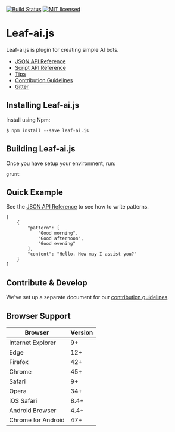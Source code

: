 [![Build Status](https://travis-ci.org/leaf-web/leaf-ai.js.svg?branch=master)](https://travis-ci.org/leaf-web/leaf-ai.js)
[![MIT licensed](https://img.shields.io/badge/license-MIT-blue.svg)](https://raw.githubusercontent.com/leaf-web/leaf-ai.js/master/LICENSE)

# Leaf-ai.js

Leaf-ai.js is plugin for creating simple AI bots.

* [JSON API Reference](https://github.com/leaf-web/leaf-ai.js/blob/master/docs/json.md)
* [Script API Reference](https://github.com/leaf-web/leaf-ai.js/blob/master/docs/script.md)
* [Tips](https://github.com/leaf-web/leaf-ai.js/blob/master/docs/tips.md)
* [Contribution Guidelines](https://github.com/leaf-web/leaf-ai.js/blob/master/CONTRIBUTING.md)
* [Gitter](https://gitter.im/leaf-js/lobby)

## Installing Leaf-ai.js

Install using Npm:

	$ npm install --save leaf-ai.js

## Building Leaf-ai.js

Once you have setup your environment, run:

    grunt

## Quick Example

See the [JSON API Reference](https://github.com/leaf-web/leaf-ai.js/blob/master/docs/json.md) to see how to write patterns.

	[
		{
			"pattern": [
				"Good morning",
				"Good afternoon",
				"Good evening"
			],
			"content": "Hello. How may I assist you?"
		}
	]

## Contribute & Develop

We've set up a separate document for our [contribution guidelines](https://github.com/leaf-web/leaf-ai.js/blob/master/CONTRIBUTING.md).

## Browser Support

| Browser            | Version |
| ------------------ | ------- |
| Internet Explorer  | 9+      |
| Edge               | 12+     |
| Firefox            | 42+     |
| Chrome             | 45+     |
| Safari             | 9+      |
| Opera              | 34+     |
| iOS Safari         | 8.4+    |
| Android Browser    | 4.4+    |
| Chrome for Android | 47+     |
